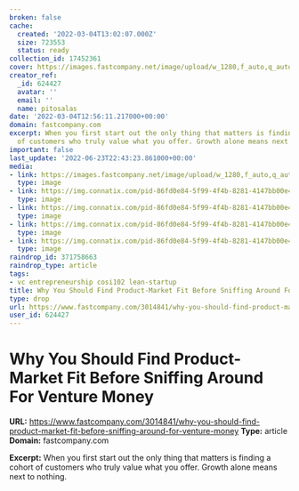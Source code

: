 ```yaml
---
broken: false
cache:
  created: '2022-03-04T13:02:07.000Z'
  size: 723553
  status: ready
collection_id: 17452361
cover: https://images.fastcompany.net/image/upload/w_1280,f_auto,q_auto,fl_lossy/fc/3014841-poster-p-1-why-you-should-find-product-market-fit-before-sniffing-around-for-venture-money.jpg
creator_ref:
  _id: 624427
  avatar: ''
  email: ''
  name: pitosalas
date: '2022-03-04T12:56:11.217000+00:00'
domain: fastcompany.com
excerpt: When you first start out the only thing that matters is finding a cohort
  of customers who truly value what you offer. Growth alone means next to nothing.
important: false
last_update: '2022-06-23T22:43:23.861000+00:00'
media:
- link: https://images.fastcompany.net/image/upload/w_1280,f_auto,q_auto,fl_lossy/fc/3014841-poster-p-1-why-you-should-find-product-market-fit-before-sniffing-around-for-venture-money.jpg
  type: image
- link: https://img.connatix.com/pid-86fd0e84-5f99-4f4b-8281-4147bb00e49a/0de4ece3-57d4-4c8c-9f67-9f67cc9de327/3f88bf9d-2f74-40bb-8f57-a753bbf7a76c.jpg?crop=600:338,smart&width=600&height=338&format=jpeg&quality=60&fit=crop
  type: image
- link: https://img.connatix.com/pid-86fd0e84-5f99-4f4b-8281-4147bb00e49a/0de4ece3-57d4-4c8c-9f67-9f67cc9de327/1628d1b7-10e0-40b6-82e5-0a3ac22e811b.jpg?crop=600:338,smart&width=600&height=338&format=jpeg&quality=60&fit=crop
  type: image
- link: https://img.connatix.com/pid-86fd0e84-5f99-4f4b-8281-4147bb00e49a/0de4ece3-57d4-4c8c-9f67-9f67cc9de327/05d6a400-9cc3-4072-aa52-d6df083c3019.jpg?crop=600:338,smart&width=600&height=338&format=jpeg&quality=60&fit=crop
  type: image
- link: https://img.connatix.com/pid-86fd0e84-5f99-4f4b-8281-4147bb00e49a/0de4ece3-57d4-4c8c-9f67-9f67cc9de327/1ae3e37a-0865-415f-8e32-80744d8828d8.jpg?crop=600:338,smart&width=600&height=338&format=jpeg&quality=60&fit=crop
  type: image
raindrop_id: 371758663
raindrop_type: article
tags:
- vc entrepreneurship cosi102 lean-startup
title: Why You Should Find Product-Market Fit Before Sniffing Around For Venture Money
type: drop
url: https://www.fastcompany.com/3014841/why-you-should-find-product-market-fit-before-sniffing-around-for-venture-money
user_id: 624427
---
```


# Why You Should Find Product-Market Fit Before Sniffing Around For Venture Money

**URL:** https://www.fastcompany.com/3014841/why-you-should-find-product-market-fit-before-sniffing-around-for-venture-money
**Type:** article
**Domain:** fastcompany.com

**Excerpt:** When you first start out the only thing that matters is finding a cohort of customers who truly value what you offer. Growth alone means next to nothing.

